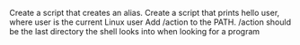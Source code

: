 Create a script that creates an alias.
Create a script that prints hello user, where user is the current Linux user
Add /action to the PATH. /action should be the last directory the shell looks into when looking for a program
